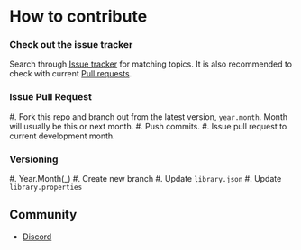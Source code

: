 # How to contribute

### Check out the issue tracker

Search through [Issue tracker](https://github.com/Z02X/WatchyExpanded/issues) for matching topics. It is also recommended to check with current [Pull requests](https://github.com/Z02X/WatchyExpanded/pulls).

### Issue Pull Request

#. Fork this repo and branch out from the latest version, `year.month`. Month will usually be this or next month.
#. Push commits.
#. Issue pull request to current development month.

### Versioning

#. Year.Month(_<suffix>)
#. Create new branch
#. Update `library.json`
#. Update `library.properties`

## Community

- [Discord](https://discord.gg/ZXDegGV8E7)
